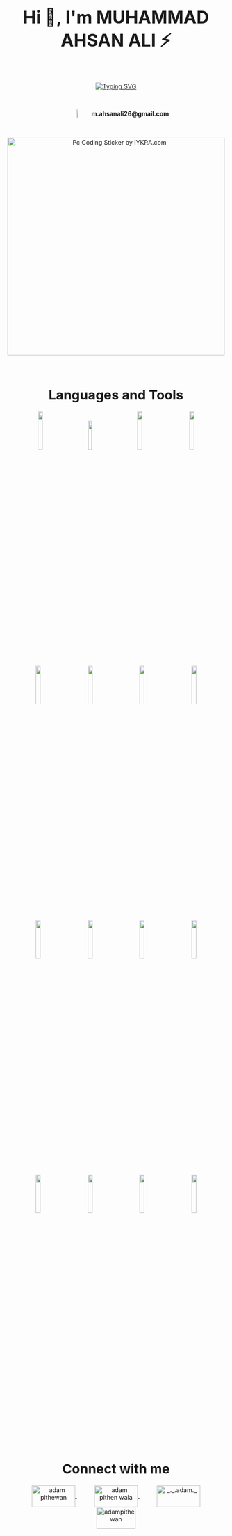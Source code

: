 <h1 align="center" style="font-size: 40px;">Hi 👋, I'm MUHAMMAD AHSAN ALI ⚡</h1>
<br>

<p align="center">
    <a href="https://git.io/typing-svg"><img src="https://readme-typing-svg.herokuapp.com?font=Poppins&size=26&color=268DEC&lines=Front-End+Developer;UI+Developer;UI+Designer;Graphic+Designer;WordPress+Developer;Web+Designer" alt="Typing SVG" /></a>
</p>
<br>

<p align="center" style="display: flex; align-items:center; justify-content: center;" >
    <img width="5%" style="padding: 0px 20px;" src="https://www.vectorlogo.zone/logos/gmail/gmail-ar21.svg" />
    <b>m.ahsanali26@gmail.com</b>
</p>
<br>

<p align="center">
    <a>
        <img src="https://media4.giphy.com/media/WFZvB7VIXBgiz3oDXE/giphy.gif?cid=ecf05e47k6052alc3n7ea8fkjkg8sbvzg6pj6gfbd7an2j3j&amp;rid=giphy.gif&amp;ct=s" alt="Pc Coding Sticker by IYKRA.com" style="width: 500px; height: 500px; left: 0px; top: 0px;">
    </a>
</p>
<br>

<h1 align="center" style="font-size: 30px;">Languages and Tools</h1>
<p align="center">
    <code><img width="15%" style="padding: 0px 20px;" src="https://www.vectorlogo.zone/logos/w3_html5/w3_html5-ar21.svg" /></code>
    <code><img width="13%" style="padding: 0px 20px;" src="https://www.vectorlogo.zone/logos/w3_css/w3_css-ar21.svg"></code>
    <code><img width="15%" style="padding: 0px 20px;" src="https://www.vectorlogo.zone/logos/getbootstrap/getbootstrap-ar21.svg"></code>
    <code><img width="15%" style="padding: 0px 20px;" src="https://www.vectorlogo.zone/logos/javascript/javascript-ar21.svg"></code>
    <br />
    <code><img width="15%" style="padding: 0px 20px;" src="https://www.vectorlogo.zone/logos/sass-lang/sass-lang-ar21.svg"></code>
    <code><img width="15%" style="padding: 0px 20px;" src="https://www.vectorlogo.zone/logos/tailwindcss/tailwindcss-ar21.svg" /></code>
    <code><img width="15%" style="padding: 0px 20px;" src="https://www.vectorlogo.zone/logos/reactjs/reactjs-ar21.svg"></code>
    <code><img width="15%" style="padding: 0px 20px;" src="https://www.vectorlogo.zone/logos/angular/angular-ar21.svg"></code>
    <br />
    <code><img width="15%" style="padding: 0px 20px;" src="https://www.vectorlogo.zone/logos/github/github-ar21.svg"></code>
    <code><img width="15%" style="padding: 0px 20px;" src="https://www.vectorlogo.zone/logos/firebase/firebase-ar21.svg"></code>
    <code><img width="15%" style="padding: 0px 20px;" src="https://www.vectorlogo.zone/logos/wordpress/wordpress-ar21.svg"></code>
    <code><img width="15%" style="padding: 0px 20px;" src="https://www.vectorlogo.zone/logos/figma/figma-ar21.svg"></code>
    <br />
    <code><img width="15%" style="padding: 0px 20px;" src="https://www.vectorlogo.zone/logos/adobe_illustrator/adobe_illustrator-ar21.svg"></code>
    <code><img width="15%" style="padding: 0px 20px;" src="https://www.vectorlogo.zone/logos/canva/canva-ar21.svg"></code>
    <code><img width="15%" style="padding: 0px 20px;" src="https://www.vectorlogo.zone/logos/npmjs/npmjs-ar21.svg"></code>
    <code><img width="15%" style="padding: 0px 20px;" src="https://www.vectorlogo.zone/logos/yarnpkg/yarnpkg-ar21.svg"></code>
</p>
<br>

<h1 align="center" style="font-size: 30px;">Connect with me</h1>
<p align="center">
    <a style="padding: 0px 20px;" href="https://www.linkedin.com/in/ahsan-ali-6b2311196/" target="blank"><img align="center"
        src="https://www.vectorlogo.zone/logos/linkedin/linkedin-ar21.svg"
        alt="adam pithewan" height="50" width="100" />
    </a>
    <a style="padding: 0px 20px;" href="https://www.facebook.com/rogue.ahsan/" target="blank"><img align="center"
        src="https://www.vectorlogo.zone/logos/facebook/facebook-ar21.svg"
        alt="adam pithen wala" height="50" width="100" />
    </a>
    <a style="padding: 0px 20px;" href="https://www.instagram.com/_ahsan.ali/" target="blank"><img align="center"
        src="https://www.vectorlogo.zone/logos/instagram/instagram-ar21.svg"
        alt="_._.adam._" height="50" width="100" />
    </a>
    <a style="padding: 0px 20px;" href="https://www.behance.net/ahsanali9" target="blank"><img align="center"
        src="https://www.vectorlogo.zone/logos/behance/behance-ar21.svg"
        alt="adampithewan" height="50" width="90" />
    </a>
</p>
<br>
